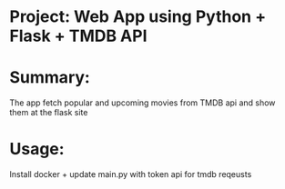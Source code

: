 # Project: Web App using Python + Flask + TMDB API

# Summary:
The app fetch popular and upcoming movies from TMDB api and show them at the flask site

# Usage:
Install docker + update main.py with token api for tmdb reqeusts
